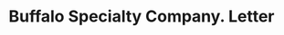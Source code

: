 ---
doi: 10.7916/D8ZP5J78
date_other: '1905'
date_other_textual: '1905'
form: correspondence
genre:
- Letters (correspondence)
name:
- Buffalo Specialty Company
object_in_context_url: https://biggert.cul.columbia.edu/items/view/ave_biggert_00882
subject_hierarchical_geographic:
- Buffalo, New York, United States
subject_name:
- Buffalo Specialty Company
title: Buffalo Specialty Company. Letter
sort_title: Buffalo Specialty Company. Letter
call_number: ave_biggert_00882
coordinates:
- 42.90472222222222,-78.84944444444444
pid: ave_biggert_00882
identifiers: ave_biggert_00882
thumbnail: https://derivativo-2.library.columbia.edu/iiif/2/ldpd:345832/full/!256,256/0/native.jpg
permalink: "/biggert/ave_biggert_00882/"
layout: iiif-image-page
---